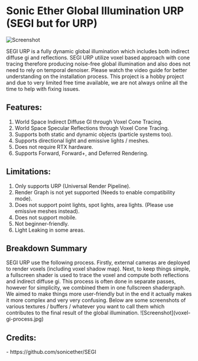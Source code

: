 # Sonic Ether Global Illumination URP (SEGI but for URP)
![Screenshot](Thumbnail.gif)

SEGI URP is a fully dynamic global illumination which includes both indirect diffuse gi and reflections. SEGI URP utilize voxel based approach with cone tracing therefore producing noise-free global illumination and also does not need to rely on temporal denoiser. Please watch the video guide for better understanding on the installation process. This project is a hobby project and due to very limited free time available, we are not always online all the time to help with fixing issues.

<h2>Features:</h2>
<ol>
  <li>World Space Indirect Diffuse GI through Voxel Cone Tracing.</li>
  <li>World Space Specular Reflections through Voxel Cone Tracing.</li>
  <li>Supports both static and dynamic objects (particle systems too).</li>
  <li>Supports directional light and emissive lights / meshes.</li>
  <li>Does not require RTX hardware.</li>
  <li>Supports Forward, Forward+, and Deferred Rendering.</li>
</ol>

<h2>Limitations:</h2>
<ol>
  <li>Only supports URP (Universal Render Pipeline).</li>
  <li>Render Graph is not yet supported (Needs to enable compatibility mode).</li>
  <li>Does not support point lights, spot lights, area lights. (Please use emissive meshes instead).</li>
  <li>Does not support mobile.</li>
  <li>Not beginner-friendly.</li>
  <li>Light Leaking in some areas.</li>
</ol>

<h2>Breakdown Summary</h2>
SEGI URP use the following process. Firstly, external cameras are deployed to render voxels (including voxel shadow map). Next, to keep things simple, a fullscreen shader is used to trace the voxel and compute both reflections and indirect diffuse gi. This process is often done in separate passes, however for simplicity, we combined them in one fullscreen shadergraph. We aimed to make things more user-friendly but in the end it actually makes it more complex and very very confusing. Below are some screenshots of various textures / buffers / whatever you want to call them which contributes to the final result of the global illumination.
![Screenshot](voxel-gi-process.jpg)

<h2>Credits:</h2>
- https://github.com/sonicether/SEGI
